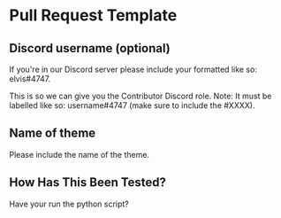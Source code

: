 # Pull Request Template

## Discord username (optional)

If you're in our Discord server please include your formatted like so: elvis#4747.

This is so we can give you the Contributor Discord role.
Note: It must be labelled like so: username#4747 (make sure to include the #XXXX).

## Name of theme

Please include the name of the theme.

## How Has This Been Tested?

Have your run the python script?
